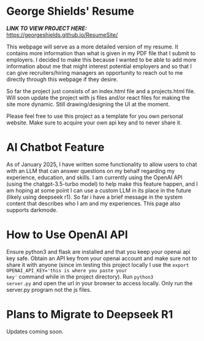 # George Shields' Resume 

***LINK TO VIEW PROJECT HERE:***
https://georgeshields.github.io/ResumeSite/

This webpage will serve as a more detailed version of my resume. It contains more information than what is given in my PDF file that I submit to employers. I decided to make this because I wanted to be able to add more information about me that might interest potential employers and so that I can give recruiters/hiring managers an opportunity to reach out to me directly through this webpage if they desire. 

So far the project just consists of an index.html file and a projects.html file. Will soon update the project with js files and/or react files for making the site more dynamic. Still drawing/designing the UI at the moment.

Please feel free to use this project as a template for you own personal website. Make sure to acquire your own api key and to never share it. 

# AI Chatbot Feature
As of January 2025, I have written some functionality to allow users to chat with an LLM that can answer questions on my behalf regarding my experience, education, and skills. I am currently using the OpenAI API (using the chatgpt-3.5-turbo model) to help make this feature happen, and I am hoping at some point I can use a custom LLM in its place in the future (likely using deepseek r1). So far i have a brief message in the system content that describes who I am and my experiences. This page also supports darkmode.

# How to Use OpenAI API 
Ensure python3 and flask are installed and that you keep your openai api key safe. Obtain an API key from your openai account and make sure not to share it with anyone (since im testing this project locally I use the <code>export OPENAI_API_KEY='this is where you paste your key'</code> command while in the project directory). Run <code>python3 server.py</code> and open the url in your browser to access locally. Only run the server.py program not the js files.

# Plans to Migrate to Deepseek R1
Updates coming soon.